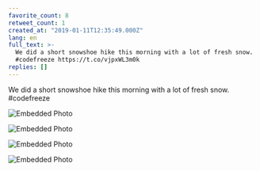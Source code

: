 ```yaml
---
favorite_count: 8
retweet_count: 1
created_at: "2019-01-11T12:35:49.000Z"
lang: en
full_text: >-
  We did a short snowshoe hike this morning with a lot of fresh snow.
  #codefreeze https://t.co/vjpxWL3m0k
replies: []
---
```


We did a short snowshoe hike this morning with a lot of fresh snow. #codefreeze

<div class="gallery gallery-4">

![Embedded Photo](https://twitter-media-coderbyheart.s3.eu-north-1.amazonaws.com/1083704029610422273-DwoXAicWkAAsBAt.jpg)

![Embedded Photo](https://twitter-media-coderbyheart.s3.eu-north-1.amazonaws.com/1083704029610422273-DwoXBaEX4AACdU-.jpg)

![Embedded Photo](https://twitter-media-coderbyheart.s3.eu-north-1.amazonaws.com/1083704029610422273-DwoXCfPWkAAXHuZ.jpg)

![Embedded Photo](https://twitter-media-coderbyheart.s3.eu-north-1.amazonaws.com/1083704029610422273-DwoXDvuX0AEILnX.jpg)

</div>

